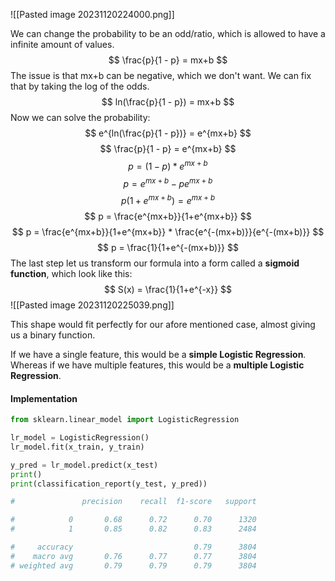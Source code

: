 ![[Pasted image 20231120224000.png]]

We can change the probability to be an odd/ratio, which is allowed to have a infinite amount of values.
$$ \frac{p}{1 - p} = mx+b $$
The issue is that mx+b can be negative, which we don't want. We can fix that by taking the log of the odds.
$$ ln(\frac{p}{1 - p}) = mx+b $$
Now we can solve the probability:
$$  e^{ln(\frac{p}{1 - p})} = e^{mx+b} $$
$$  \frac{p}{1 - p} = e^{mx+b} $$
$$ p = (1-p) * e^{mx+b} $$
$$ p = e^{mx+b} - pe^{mx+b} $$
$$ p(1 + e^{mx+b}) = e^{mx+b} $$
$$  p = \frac{e^{mx+b}}{1+e^{mx+b}} $$
$$   p = \frac{e^{mx+b}}{1+e^{mx+b}} * \frac{e^{-(mx+b)}}{e^{-(mx+b)}} $$
$$    p = \frac{1}{1+e^{-(mx+b)}} $$
The last step let us transform our formula into a form called a **sigmoid function**, which look like this:
$$ S(x) = \frac{1}{1+e^{-x}} $$
![[Pasted image 20231120225039.png]]

This shape would fit perfectly for our afore mentioned case, almost giving us a binary function.

If we have a single feature, this would be a **simple Logistic Regression**.
Whereas if we have multiple features, this would be a **multiple Logistic Regression**.

#### Implementation

```python
from sklearn.linear_model import LogisticRegression

lr_model = LogisticRegression()
lr_model.fit(x_train, y_train)

y_pred = lr_model.predict(x_test)
print()
print(classification_report(y_test, y_pred))

#               precision    recall  f1-score   support  

#            0       0.68      0.72      0.70      1320
#            1       0.85      0.82      0.83      2484

#     accuracy                           0.79      3804
#    macro avg       0.76      0.77      0.77      3804
# weighted avg       0.79      0.79      0.79      3804
```